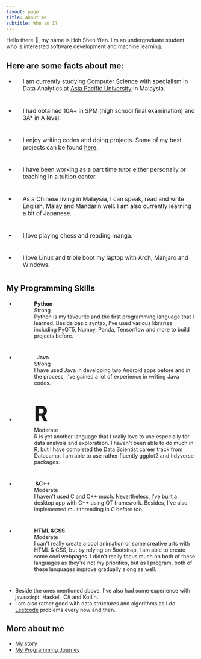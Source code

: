 ```yaml
---
layout: page
title: About me
subtitle: Who am I?
---
```


<style>
    .facts li {
        padding-left: 20px;
        margin-bottom: 40px;
        font-size: 1.1em;
    }
    .langs li {
        padding-left: 50px;
        margin-bottom: 40px;
    }
</style>

Hello there 👋, my name is Hoh Shen Yien. I'm an undergraduate student who is interested software development and machine learning. 

## Here are some facts about me:

<ul class="fa-ul facts" style="margin-top:20px;">
    <li><span class="fa-li"><i class="fas fa-university fa-2x"></i>
        </span>
    I am currently studying Computer Science with specialism in Data Analytics at
    <a href="https://www.apu.edu.my/" target="_blank">Asia Pacific University</a> in Malaysia.</li>
    <li><span class="fa-li"><i class="fas fa-graduation-cap fa-lg"></i>
        </span>
    I had obtained 10A+ in SPM (high school final examination) and 3A* in A level.</li>
    <li><span class="fa-li"><i class="fas fa-code fa-lg"></i>
        </span>
    I enjoy writing codes and doing projects. Some of my best projects can be found <a href="projects">here</a>.</li>
    <li><span class="fa-li"><i class="fas fa-chalkboard-teacher fa-lg"></i>
        </span>
    I have been working as a part time tutor either personally or teaching in a tuition center.</li>
    <li><span class="fa-li"><i class="fas fa-language fa-lg"></i>
        </span>
    As a Chinese living in Malaysia, I can speak, read and write English, Malay and Mandarin well. I am also currently learning a bit of Japanese.</li>
    <li><span class="fa-li"><i class="fas fa-heart fa-lg"></i>
        </span>
    I love playing chess and reading manga.</li>
    <li><span class="fa-li"><i class="fab fa-linux fa-lg"></i>
        </span>
    I love Linux and triple boot my laptop with Arch, Manjaro and Windows.</li>
</ul>

## My Programming Skills

<ul class="fa-ul langs" style="margin-top:20px;">
    <li><span class="fa-li"><i class="fab fa-python fa-4x"></i><b>Python</b>
        </span>
        <div class="progress">
  <div class="progress-bar" role="progressbar" style="width: 75%;" aria-valuenow="25" aria-valuemin="0" aria-valuemax="100">Strong</div>
</div>
    Python is my favourite and the first programming language that I learned. Beside basic
    syntax, I've used various libraries including PyQT5, Numpy, Panda, Tensorflow and more
    to build projects before.</li>
    <li><span class="fa-li"><i class="fab fa-java fa-4x"></i><b>&nbsp;&nbsp;Java</b>
        </span>
        <div class="progress">
  <div class="progress-bar" role="progressbar" style="width: 67%;" aria-valuenow="25" aria-valuemin="0" aria-valuemax="100">Strong</div>
</div>
    I have used Java in developing two Android apps before and in the process, I've gained a lot
    of experience in writing Java codes.</li>
    <li><span class="fa-li"><b style="font-size: 4em;">R</b>
        </span>
        <div class="progress">
  <div class="progress-bar" role="progressbar" style="width: 60%;" aria-valuenow="25" aria-valuemin="0" aria-valuemax="100">Moderate</div>
</div>
    R is yet another language that I really love to use especially for data analysis and exploratiion. I haven't been able to do much in R, but I have completed the Data Scientist career track from Datacamp. I am able to use rather fluently ggplot2 and tidyverse packages.</li>
    <li><span class="fa-li"><i class="fab fa-cuttlefish fa-4x"></i><b>&nbsp;&C++</b>
        </span>
        <div class="progress">
  <div class="progress-bar" role="progressbar" style="width: 60%;" aria-valuenow="25" aria-valuemin="0" aria-valuemax="100">Moderate</div>
</div>
    I haven't used C and C++ much. Nevertheless, I've built a desktop app with C++ using
    QT framework. Besides, I've also implemented multithreading in C before too.</li>
    <li><span class="fa-li"><i class="fab fa-html5 fa-2x"></i><i class="fab fa-css3-alt fa-2x"></i>
    <b>HTML &CSS</b>
        </span>
        <div class="progress">
  <div class="progress-bar" role="progressbar" style="width: 50%;" aria-valuenow="25" aria-valuemin="0" aria-valuemax="100">Moderate</div>
</div>
    I can't really create a cool animation or some creative arts with HTML & CSS, but
    by relying on Bootstrap, I am able to create some cool webpages. I didn't really
    focus much on both of these languages as they're not my priorities, but as I program,
    both of these languages improve gradually along as well.</li>
</ul>

- Beside the ones mentioned above, I've also had some experience with javascirpt, Haskell, C# and Kotlin.
- I am also rather good with data structures and algorithms as I do [Leetcode](https://leetcode.com/) problems every now and then.

## More about me
- [My story](../2021-07-04-my-story/)
- [My Programming Journey](../2021-07-04-my-programming-journey/)